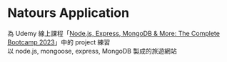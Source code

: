 # Natours Application

為 Udemy 線上課程「[Node.js, Express, MongoDB & More: The Complete Bootcamp 2023](https://www.udemy.com/course/nodejs-express-mongodb-bootcamp/)」中的 project 練習  
以 node.js, mongoose, express, MongoDB 製成的旅遊網站

